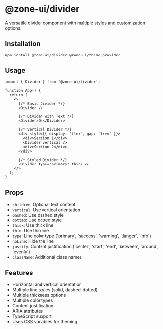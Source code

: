 # @zone-ui/divider

A versatile divider component with multiple styles and customization options.

## Installation

```bash
npm install @zone-ui/divider @zone-ui/theme-provider
```

## Usage

```tsx
import { Divider } from '@zone-ui/divider';

function App() {
  return (
    <>
      {/* Basic Divider */}
      <Divider />

      {/* Divider with Text */}
      <Divider>Or</Divider>

      {/* Vertical Divider */}
      <div style={{ display: 'flex', gap: '1rem' }}>
        <div>Section 1</div>
        <Divider vertical />
        <div>Section 2</div>
      </div>

      {/* Styled Divider */}
      <Divider type="primary" thick />
    </>
  );
}
```

## Props

- `children`: Optional text content
- `vertical`: Use vertical orientation
- `dashed`: Use dashed style
- `dotted`: Use dotted style
- `thick`: Use thick line
- `thin`: Use thin line
- `type`: Line color type ('primary', 'success', 'warning', 'danger', 'info')
- `noLine`: Hide the line
- `justify`: Content justification ('center', 'start', 'end', 'between', 'around', 'evenly')
- `className`: Additional class names

## Features

- Horizontal and vertical orientation
- Multiple line styles (solid, dashed, dotted)
- Multiple thickness options
- Multiple color types
- Content justification
- ARIA attributes
- TypeScript support
- Uses CSS variables for theming
